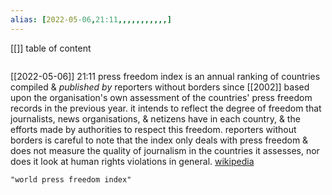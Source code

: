 ```yaml
---
alias: [2022-05-06,21:11,,,,,,,,,,,]
---
```

[[]]
table of content
```toc
```

[[2022-05-06]] 21:11
press freedom index is an annual ranking of countries compiled & *published by* reporters without borders since [[2002]] based upon the organisation's own assessment of the countries' press freedom records in the previous year. it intends to reflect the degree of freedom that journalists, news organisations, & netizens have in each country, & the efforts made by authorities to respect this freedom. reporters without borders is careful to note that the index only deals with press freedom & does not measure the quality of journalism in the countries it assesses, nor does it look at human rights violations in general.
[wikipedia](https://en.wikipedia.org/wiki/press%20freedom%20index)
```query
"world press freedom index"
```